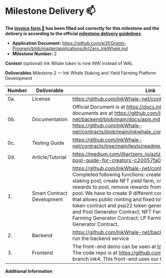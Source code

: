 # Milestone Delivery :mailbox:

**The [invoice form :pencil:](https://forms.gle/LSRr7PCjBpEbKGh89) has been filled out correctly for this milestone and the delivery is according to the official [milestone delivery guidelines](https://github.com/w3f/Grants-Program/blob/master/docs/Support%20Docs/milestone-deliverables-guidelines.md).**

- **Application Document:** https://github.com/w3f/Grants-Program/blob/master/applications/ArtZero_InkWhale.md
- **Milestone Number:** 2

**Context** (optional)
Ink Whale token is now INW instead of WAL

**Deliverables**
Milestone 2 — Ink Whale Staking and Yield Farming Platform Development

| Number | Deliverable                | Link                                                                                                                                                                                                                                                                                                                                                                                                                                                                                                                                                                                                      | Notes |
| ------ | -------------------------- | --------------------------------------------------------------------------------------------------------------------------------------------------------------------------------------------------------------------------------------------------------------------------------------------------------------------------------------------------------------------------------------------------------------------------------------------------------------------------------------------------------------------------------------------------------------------------------------------------------- | ----- |
| 0a.    | License                    | https://github.com/InkWhale-net/contracts/blob/main/LICENSE                                                                                                                                                                                                                                                                                                                                                                                                                                                                                                                                               |       |
| 0b.    | Documentation              | Official Document is at https://docs.inkwhale.net/ Technical documents are at https://github.com/InkWhale-net/backend/blob/main/docs/apis.md and https://github.com/InkWhale-net/contracts/blob/main/inkwhale_contract/docs/technical_doc.md                                                                                                                                                                                                                                                                                                                                                              |       |
| 0c.    | Testing Guide              | https://github.com/InkWhale-net/contracts/tree/main/tests/readme.md                                                                                                                                                                                                                                                                                                                                                                                                                                                                                                                                       |       |
| 0d.    | Article/Tutorial           | https://medium.com/@artzero_io/aztzeros-nft-yield-farming-pool-guide-for-creators-c20057fa0d89                                                                                                                                                                                                                                                                                                                                                                                                                                                                                                            |       |
| 1.     | Smart Contract Development | https://github.com/InkWhale-net/contracts/blob/main/readme.md Completed following functions: create PSP22 token, create a staking pool, create NFT yield farm, create token yield farm, add rewards to pool, remove rewards from pool, claim reward from pool. We have to create 9 different contracts; INW token contract that allows public minting and fixed total supply; General psp22 token contract and psp22 token generator contract; Pool Contract and Pool Generator Contract; NFT Farming Contract and NFT Farming Generator Contract; LP Farming Contract and LP Farming Generator Contract. |       |
| 2.     | Backend                    | https://github.com/InkWhale-net/backend follow readme.md to run the backend service                                                                                                                                                                                                                                                                                                                                                                                                                                                                                                                       |       |
| 3.     | Frontend                   | The front-end demo can be seen at https://testnet.inkwhale.net The code repo is at https://github.com/InkWhale-net/frontend branch ink4. This front-end uses our latest design.                                                                                                                                                                                                                                                                                                                                                                                                                           |       |

**Additional Information**
